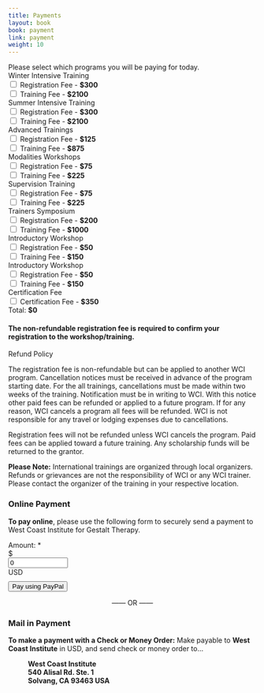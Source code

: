 ```yaml
---
title: Payments
layout: book
book: payment
link: payment
weight: 10
---
```

<div class="row">
    <div class="col col-sm-6">
        <h2 id="registration" style="display:none">Thank you for registering!</h2>
        <div class="panel panel-default">
            <div class="panel-heading">Please select which programs you will be paying for today.</div>
        </div>
        <div class="panel panel-default">
          <div class="panel-heading">Winter Intensive Training</div>
          <div class="panel-body">
            <div class="checkbox">
              <label>
                <input id="winter-register" type="checkbox" value="">
                Registration Fee - <strong>$<span id="winter-register-value">300</span></strong>
              </label>
            </div>
            <div class="checkbox">
              <label>
                <input id="winter" type="checkbox" value="">
                Training Fee - <strong>$<span id="winter-value">2100</span></strong>
              </label>
            </div>
          </div>
        </div>
        <div class="panel panel-default">
          <div class="panel-heading">Summer Intensive Training</div>
          <div class="panel-body">
            <div class="checkbox">
              <label>
                <input id="summer-register" type="checkbox" value="">
                Registration Fee - <strong>$<span id="summer-register-value">300</span></strong>
              </label>
            </div>
            <div class="checkbox">
              <label>
                <input id="summer" type="checkbox" value="">
                Training Fee - <strong>$<span id="summer-value">2100</span></strong>
              </label>
            </div>
          </div>
        </div>
        <div class="panel panel-default">
          <div class="panel-heading">Advanced Trainings</div>
          <div class="panel-body">
            <div class="checkbox">
              <label>
                <input id="advanced-register" type="checkbox" value="">
                Registration Fee - <strong>$<span id="advanced-register-value">125</span></strong>
              </label>
            </div>
            <div class="checkbox">
              <label>
                <input id="advanced2" type="checkbox" value="">
                Training Fee - <strong>$<span id="advanced2-value">875</span></strong>
              </label>
            </div>
          </div>
        </div>
        <div class="panel panel-default">
          <div class="panel-heading">Modalities Workshops</div>
          <div class="panel-body">
            <div class="checkbox">
              <label>
                <input id="modalities-register" type="checkbox" value="">
                Registration Fee - <strong>$<span id="modalities-register-value">75</span></strong>
              </label>
            </div>
            <div class="checkbox">
              <label>
                <input id="modalities" type="checkbox" value="">
                Training Fee - <strong>$<span id="modalities-value">225</span></strong>
              </label>
            </div>
          </div>
        </div>
        <div class="panel panel-default">
          <div class="panel-heading">Supervision Training</div>
          <div class="panel-body">
            <div class="checkbox">
              <label>
                <input id="supervision-register" type="checkbox" value="">
                Registration Fee - <strong>$<span id="supervision-register-value">75</span></strong>
              </label>
            </div>
            <div class="checkbox">
              <label>
                <input id="supervision" type="checkbox" value="">
                Training Fee - <strong>$<span id="supervision-value">225</span></strong>
              </label>
            </div>
          </div>
        </div>
        <div class="panel panel-default">
          <div class="panel-heading">Trainers Symposium</div>
          <div class="panel-body">
            <div class="checkbox">
              <label>
                <input id="trainers-register" type="checkbox" value="">
                Registration Fee - <strong>$<span id="trainers-register-value">200</span></strong>
              </label>
            </div>
            <div class="checkbox">
              <label>
                <input id="trainers" type="checkbox" value="">
                Training Fee - <strong>$<span id="trainers-value">1000</span></strong>
              </label>
            </div>
          </div>
        </div> 
        <div class="panel panel-default">
          <div class="panel-heading">Introductory Workshop</div>
          <div class="panel-body">
            <div class="checkbox">
              <label>
                <input id="intro-register" type="checkbox" value="">
                Registration Fee - <strong>$<span id="intro-register-value">50</span></strong>
              </label>
            </div>
            <div class="checkbox">
              <label>
                <input id="intro" type="checkbox" value="">
                Training Fee - <strong>$<span id="intro-value">150</span></strong>
              </label>
            </div>
          </div>
        </div>  
        <div class="panel panel-default">
          <div class="panel-heading">Introductory Workshop</div>
          <div class="panel-body">
            <div class="checkbox">
              <label>
                <input id="intro-register" type="checkbox" value="">
                Registration Fee - <strong>$<span id="intro-register-value">50</span></strong>
              </label>
            </div>
            <div class="checkbox">
              <label>
                <input id="intro" type="checkbox" value="">
                Training Fee - <strong>$<span id="intro-value">150</span></strong>
              </label>
            </div>
          </div>
        </div>
        <div class="panel panel-default">
          <div class="panel-heading">Certification Fee</div>
          <div class="panel-body">
            <div class="checkbox">
              <label>
                <input id="certification" type="checkbox" value="">
                Certification Fee - <strong>$<span id="certification-value">350</span></strong>
              </label>
            </div>
          </div>
        </div>    
        <div class="panel panel-default">
          <div class="panel-footer">Total: <strong>$<span id="total">0</span></strong></div>
        </div>
        <h4>The non-refundable registration fee is required to confirm your registration to the workshop/training.</h4>
        <div class="panel panel-default">
          <div class="panel-heading">Refund Policy</div>
          <div class="panel-body">
            <p>The registration fee is non-refundable but can be applied to another WCI program. Cancellation notices must be received in advance of the program starting date.  For the all trainings, cancellations must be made within two weeks of the training. Notification must be in writing to WCI. With this notice other paid fees can be refunded or applied to a future program. If for any reason, WCI cancels a program all fees will be refunded. WCI is not responsible for any travel or lodging expenses due to cancellations.</p>
            <p>Registration fees will not be refunded unless WCI cancels the program. Paid fees can be applied toward a future training. Any scholarship funds will be returned to the grantor.</p>
            <p><strong>Please Note:</strong> International trainings are organized through local organizers.  Refunds or grievances  are not the responsibility of WCI or any WCI trainer. Please contact the organizer of the training in your respective location.</p>
          </div>
        </div>
    </div>
    <div class="col col-sm-6">
        <div class="row">
            <div class="col col-sm-12">
                <div class="panel panel-success">
                  <div class="panel-heading">
                    <h3 class="panel-title">Online Payment</h3>
                  </div>
                  <div class="panel-body">
                    <p><strong>To pay online</strong>, please use the following form to securely send a payment to West Coast Institute for Gestalt Therapy.</p>
                    <form action="https://www.paypal.com/cgi-bin/webscr" accept-charset="UTF-8" method="post" id="payment-form" _lpchecked="1" class="form-inline">
                        <div>
                            <div class="form-group" style="margin-bottom:10px;">
                                <label for="amount">Amount: <span class="form-required" title="This field is required.">*</span></label>
                                <div class="input-group">
                                    <div class="input-group-addon">$</div>
                                    <input type="text" maxlength="12" name="amount" id="amount" size="12" value="0" class="form-control required">
                                    <div class="input-group-addon">USD</div>
                                </div>
                            </div>
                            <div class="clearfix"></div>
                            <input type="submit" name="submit" value="Pay using PayPal" class="btn btn-primary">
                            <input type="hidden" name="charset" value="utf-8">
                            <input type="hidden" name="currency_code" value="USD">
                            <input type="hidden" name="business" value="felicia@feliciacarroll.com">
                            <input type="hidden" name="cmd" value="_xclick">
                            <input type="hidden" name="item_name" value="Payment for services">
                            <input type="hidden" name="no_shipping" value="1">
                            <input type="hidden" name="return" value="http://feliciacarroll.com/paymentdone">
                            <input type="hidden" name="form_id" id="edit-payment-form" value="payment_form">
                        </div>
                    </form>
                  </div>
                </div>
            </div>
        </div>
        <div class="row">
            <div class="col col-sm-12" style="text-align: center;">&mdash;&mdash; OR &mdash;&mdash;</div>
        </div>
        <div class="row">
            <div class="col col-sm-12" style="margin-top: 20px;">
                <div class="panel panel-success">
                  <div class="panel-heading">
                    <h3 class="panel-title">Mail in Payment</h3>
                  </div>
                  <div class="panel-body">
                    <p><strong>To make a payment with a Check or Money Order:</strong> Make payable to <strong>West Coast Institute</strong> in USD, and send check or money order to...</p>
                    <p style="margin-left: 40px">
                        <strong>West Coast Institute<br/>540 Alisal Rd. Ste. 1<br/>Solvang, CA 93463 USA</strong>
                    </p>
                  </div>
                </div>
            </div>
        </div>
    </div>
</div>
<script type="text/javascript">
    $('input[type=checkbox]').change(function() {
        var id = $(this).attr('id');
        var value = parseInt($('#' + id + '-value').text(), 10);
        var currentValue = parseInt($('#amount').val(), 10);
        var newValue = currentValue;
        newValue += this.checked ? value : -value;
        $('#amount').val(newValue);
        $('#total').text(newValue);
    });

    if (QueryString.register) {
        $('#registration').show();
    }
    if (QueryString.payment) {
        var payment = (parseInt(QueryString.payment, 10) / 100).toFixed(2);
        $('#amount').val(payment);
    }
</script>

